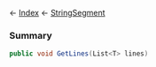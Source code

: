 ← [Index](Api-Index) ← [StringSegment](VRage.Game.ModAPI.Ingame.Utilities.StringSegment)

### Summary

```csharp
public void GetLines(List<T> lines)
```

